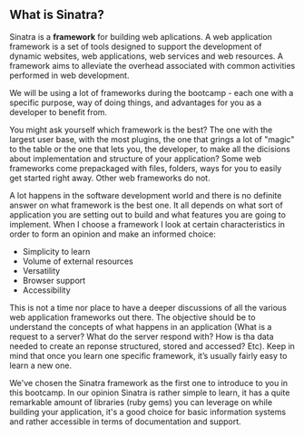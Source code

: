 ## What is Sinatra?

Sinatra is a **framework** for building web aplications. A web application framework is a set of tools designed to support the development of dynamic websites, web applications, web services and web resources. A framework aims to alleviate the overhead associated with common activities performed in web development.

We will be using a lot of frameworks during the bootcamp - each one with a specific purpose, way of doing things, and advantages for you as a developer to benefit from. 

You might ask yourself which framework is the best? The one with the largest user base, with the most plugins, the one that grings a lot of "magic" to the table or the one that lets you, the developer, to make all the dicisions about implementation and structure of your application? Some web frameworks come prepackaged with files, folders, ways for you to easily get started right away.  Other web frameworks do not. 

A lot happens in the software development world and there is no definite answer on what framework is the best one. It all depends on what sort of application you are setting out to build and what features you are going to implement. When I choose a framework I look at certain characteristics in order to form an opinion and make an informed choice: 
* Simplicity to learn
* Volume of external resources
* Versatility
* Browser support 
* Accessibility

This is not a time nor place to have a deeper discussions of all the various web application frameworks out there. The objective should be to understand the concepts of what happens in an application (What is a request to a server? What do the server respond with? How is tha data needed to create an reponse structured, stored and accessed? Etc). Keep in mind that once you learn one specific framework, it’s usually fairly easy to learn a new one. 

We've chosen the Sinatra framework as the first one to introduce to you in this bootcamp. In our opinion Sinatra is rather simple to learn, it has a quite remarkable amount of libraries (ruby gems) you can leverage on while building your application, it's a good choice for basic information systems and rather accessible in terms of documentation and support. 




 
